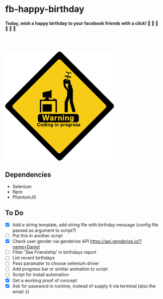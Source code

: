 # fb-happy-birthday

#### Today, wish a happy birthday to your facebook friends with a click! :tada: :tada: :tada: :tada: :tada: :tada:
<br/>
<br/>

![Alt text](./img/work_in_progress.png)

## Dependencies
- Selenium
- Npm
- PhantomJS

## To Do

- [X] Add a string template, add string file with birthday message (config file passed as argument to script?)
- [ ] Put this in another script
- [X] Check user gender via genderize API https://api.genderize.io/?name=Daniel
- [ ] Filter 'See Friendship' in birthdays report
- [ ] List recent birthdays
- [ ] Pass paramater to choose selenium driver
- [ ] Add progress bar or similar animation to script
- [ ] Script for install automation
- [X] Get a working proof of concept
- [X] Ask for password in runtime, instead of supply it via terminal (also the email :))
